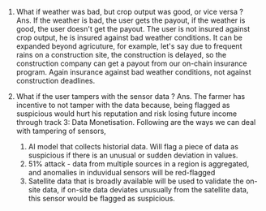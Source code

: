 1. What if weather was bad, but crop output was good, or vice versa ?
Ans. If the weather is bad, the user gets the payout, if the weather is good, the user doesn't get the payout. The user is not insured against crop output, he is insured against bad weather conditions.
It can be expanded beyond agricuture, for example, let's say due to frequent rains on a construction site, the construction is delayed, so the construction company can get a payout from our on-chain insurance program. Again insurance against bad weather conditions, not against construction deadlines.

2. What if the user tampers with the sensor data ?
Ans. The farmer has incentive to not tamper with the data because, being flagged as suspicious would hurt his reputation and risk losing future income through track 3: Data Monetisation. Following are the ways we can deal with tampering of sensors,
    1. AI model that collects historial data. Will flag a piece of data as suspicious if there is an unusual or sudden deviation in values.
    2. 51% attack - data from multiple sources in a region is aggregated, and anomalies in induvidual sensors will be red-flagged
    3. Satellite data that is broadly available will be used to validate the on-site data, if on-site data deviates unusually from the satellite data, this sensor would be flagged as suspicious.
